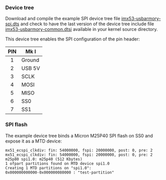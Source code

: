 ### Device tree

Download and compile the example SPI device tree file [imx53-usbarmory-spi.dts](https://raw.githubusercontent.com/inversepath/usbarmory/master/software/kernel_conf/imx53-usbarmory-spi.dts)
and check to have the last version of the device tree include file [imx53-usbarmory-common.dtsi](https://raw.githubusercontent.com/inversepath/usbarmory/master/software/kernel_conf/imx53-usbarmory-common.dtsi)
available in your kernel source directory.

This device tree enables the SPI configuration of the pin header:

| PIN | Mk I         |
|:---:|--------------|
|  1  | Ground       |
|  2  | USB 5V       |
|  3  | SCLK         |
|  4  | MOSI         |
|  5  | MISO         |
|  6  | SS0          |
|  7  | SS1          |


### SPI flash

The example device tree binds a Micron M25P40 SPI flash on SS0 and expose it as
a MTD device:

```
mx51_ecspi_clkdiv: fin: 54000000, fspi: 20000000, post: 0, pre: 2
mx51_ecspi_clkdiv: fin: 54000000, fspi: 20000000, post: 0, pre: 2
m25p80 spi1.0: m25p40 (512 Kbytes)
1 ofpart partitions found on MTD device spi1.0
Creating 1 MTD partitions on "spi1.0":
0x000000000000-0x000000080000 : "test-partition"
```
